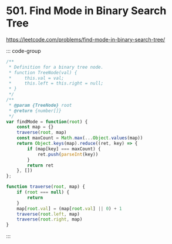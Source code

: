 # 501. Find Mode in Binary Search Tree

https://leetcode.com/problems/find-mode-in-binary-search-tree/

::: code-group

```js [JavaScript]
/**
 * Definition for a binary tree node.
 * function TreeNode(val) {
 *     this.val = val;
 *     this.left = this.right = null;
 * }
 */
/**
 * @param {TreeNode} root
 * @return {number[]}
 */
var findMode = function(root) {
    const map = {}
    traverse(root, map)
    const maxCount = Math.max(...Object.values(map))
    return Object.keys(map).reduce((ret, key) => {
        if (map[key] === maxCount) {
            ret.push(parseInt(key))
        }
        return ret
    }, [])
};

function traverse(root, map) {
    if (root === null) {
        return
    }
    map[root.val] = (map[root.val] || 0) + 1
    traverse(root.left, map)
    traverse(root.right, map)
}
```

:::
